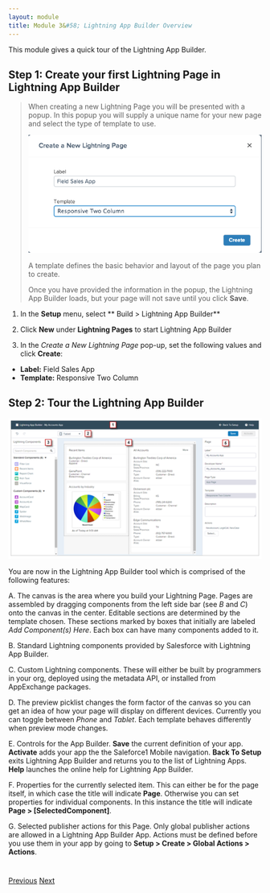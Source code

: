 ```yaml
---
layout: module
title: Module 3&#58; Lightning App Builder Overview
---
```

This module gives a quick tour of the Lightning App Builder.  

## Step 1: Create your first Lightning Page in Lightning App Builder

> When creating a new Lightning Page you will be presented with a popup. In this popup you will supply a unique name for your new page and select the type of template to use.  
> 
> ![Create a New Lightning Page](images/newapp.png)
> 
> A template defines the basic behavior and layout of the page you plan to create.   
> 
> Once you have provided the information in the popup, the Lightning App Builder loads, but your page will not save until you click **Save**. 

1. In the **Setup** menu, select ** Build > Lightning App Builder**

2. Click **New** under **Lightning Pages** to start Lightning App Builder

3. In the *Create a New Lightning Page* pop-up, set the following values and click **Create**:

- **Label:** Field Sales App
- **Template:** Responsive Two Column

## Step 2: Tour the Lightning App Builder

![Lightning App Builder](images/lab_194_layout.png)

You are now in the Lightning App Builder tool which is comprised of the following features:

A. The canvas is the area where you build your Lightning Page. Pages are assembled by dragging components from the left side bar (see _B_ and _C_) onto the canvas in the center. Editable sections are determined by the template chosen. These sections marked by boxes that initially are labeled _Add Component(s) Here_. Each box can have many components added to it. 

B. Standard Lightning components provided by Salesforce with Lightning App Builder.

C. Custom Lightning components. These will either be built by programmers in your org, deployed using the metadata API, or installed from AppExchange packages. 

D. The preview picklist changes the form factor of the canvas so you can get an idea of how your page will display on different devices. Currently you can toggle between *Phone* and *Tablet*. Each template behaves differently when preview mode changes. 

E. Controls for the App Builder. **Save** the current definition of your app. **Activate** adds your app the the Saleforce1 Mobile navigation. **Back To Setup** exits Lightning App Builder and returns you to the list of Lightning Apps. **Help** launches the online help for Lightning App Builder.

F. Properties for the currently selected item. This can either be for the page itself, in which case the title will indicate **Page**. Otherwise you can set properties for individual components. In this instance the title will indicate **Page > [SelectedComponent]**. 

G. Selected publisher actions for this Page. Only global publisher actions are allowed in a Lightning App Builder App. Actions must be defined before you use them in your app by going to **Setup > Create > Global Actions > Actions**.

<div class="row" style="margin-top:40px;">
<div class="col-sm-12">
<a href="setup-environment.html" class="btn btn-default"><i class="glyphicon glyphicon-chevron-left"></i> Previous</a>
<a href="create-lightning-application.html" class="btn btn-default pull-right">Next <i class="glyphicon glyphicon-chevron-right"></i></a>
</div>
</div>

